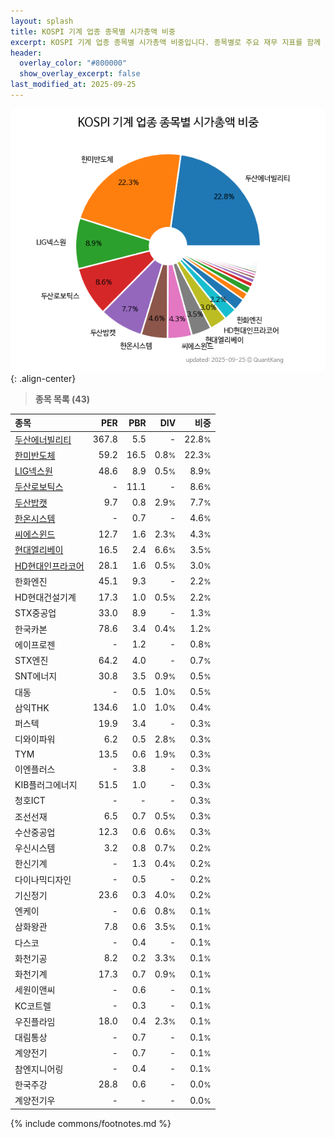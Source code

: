 ```yaml
---
layout: splash
title: KOSPI 기계 업종 종목별 시가총액 비중
excerpt: KOSPI 기계 업종 종목별 시가총액 비중입니다. 종목별로 주요 재무 지표를 함께 표시합니다.
header:
  overlay_color: "#800000"
  show_overlay_excerpt: false
last_modified_at: 2025-09-25
---
```



![KOSPI 기계 업종 종목별 시가총액 비중](/stats/sector/images/kospi_업종_기계_종목.png){: .align-center}


> **종목 목록 (43)**<a id="list"></a>

| **종목** | **PER** | **PBR** | **DIV** | **비중** |
| :------- | ------: | ------: | ------: | -------: |
| [두산에너빌리티](/034020/) | 367.8 | 5.5 | - | 22.8<small>%</small> |
| [한미반도체](/042700/) | 59.2 | 16.5 | 0.8<small>%</small> | 22.3<small>%</small> |
| [LIG넥스원](/079550/) | 48.6 | 8.9 | 0.5<small>%</small> | 8.9<small>%</small> |
| [두산로보틱스](/454910/) | - | 11.1 | - | 8.6<small>%</small> |
| [두산밥캣](/241560/) | 9.7 | 0.8 | 2.9<small>%</small> | 7.7<small>%</small> |
| [한온시스템](/018880/) | - | 0.7 | - | 4.6<small>%</small> |
| [씨에스윈드](/112610/) | 12.7 | 1.6 | 2.3<small>%</small> | 4.3<small>%</small> |
| [현대엘리베이](/017800/) | 16.5 | 2.4 | 6.6<small>%</small> | 3.5<small>%</small> |
| [HD현대인프라코어](/042670/) | 28.1 | 1.6 | 0.5<small>%</small> | 3.0<small>%</small> |
| 한화엔진 | 45.1 | 9.3 | - | 2.2<small>%</small> |
| HD현대건설기계 | 17.3 | 1.0 | 0.5<small>%</small> | 2.2<small>%</small> |
| STX중공업 | 33.0 | 8.9 | - | 1.3<small>%</small> |
| 한국카본 | 78.6 | 3.4 | 0.4<small>%</small> | 1.2<small>%</small> |
| 에이프로젠 | - | 1.2 | - | 0.8<small>%</small> |
| STX엔진 | 64.2 | 4.0 | - | 0.7<small>%</small> |
| SNT에너지 | 30.8 | 3.5 | 0.9<small>%</small> | 0.5<small>%</small> |
| 대동 | - | 0.5 | 1.0<small>%</small> | 0.5<small>%</small> |
| 삼익THK | 134.6 | 1.0 | 1.0<small>%</small> | 0.4<small>%</small> |
| 퍼스텍 | 19.9 | 3.4 | - | 0.3<small>%</small> |
| 디와이파워 | 6.2 | 0.5 | 2.8<small>%</small> | 0.3<small>%</small> |
| TYM | 13.5 | 0.6 | 1.9<small>%</small> | 0.3<small>%</small> |
| 이엔플러스 | - | 3.8 | - | 0.3<small>%</small> |
| KIB플러그에너지 | 51.5 | 1.0 | - | 0.3<small>%</small> |
| 청호ICT | - | - | - | 0.3<small>%</small> |
| 조선선재 | 6.5 | 0.7 | 0.5<small>%</small> | 0.3<small>%</small> |
| 수산중공업 | 12.3 | 0.6 | 0.6<small>%</small> | 0.3<small>%</small> |
| 우신시스템 | 3.2 | 0.8 | 0.7<small>%</small> | 0.2<small>%</small> |
| 한신기계 | - | 1.3 | 0.4<small>%</small> | 0.2<small>%</small> |
| 다이나믹디자인 | - | 0.5 | - | 0.2<small>%</small> |
| 기신정기 | 23.6 | 0.3 | 4.0<small>%</small> | 0.2<small>%</small> |
| 엔케이 | - | 0.6 | 0.8<small>%</small> | 0.1<small>%</small> |
| 삼화왕관 | 7.8 | 0.6 | 3.5<small>%</small> | 0.1<small>%</small> |
| 다스코 | - | 0.4 | - | 0.1<small>%</small> |
| 화천기공 | 8.2 | 0.2 | 3.3<small>%</small> | 0.1<small>%</small> |
| 화천기계 | 17.3 | 0.7 | 0.9<small>%</small> | 0.1<small>%</small> |
| 세원이앤씨 | - | 0.6 | - | 0.1<small>%</small> |
| KC코트렐 | - | 0.3 | - | 0.1<small>%</small> |
| 우진플라임 | 18.0 | 0.4 | 2.3<small>%</small> | 0.1<small>%</small> |
| 대림통상 | - | 0.7 | - | 0.1<small>%</small> |
| 계양전기 | - | 0.7 | - | 0.1<small>%</small> |
| 참엔지니어링 | - | 0.4 | - | 0.1<small>%</small> |
| 한국주강 | 28.8 | 0.6 | - | 0.0<small>%</small> |
| 계양전기우 | - | - | - | 0.0<small>%</small> |

{% include commons/footnotes.md %}